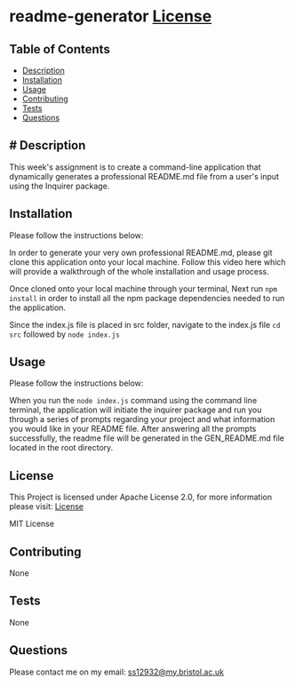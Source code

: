 # readme-generator [License](https://img.shields.io/static/v1?label=License&message=MIT&color=green)

## Table of Contents

- [Description](#description)
- [Installation](#installation)
- [Usage](#usage)
- [Contributing](#contributing)
- [Tests](#tests)
- [Questions](#questions)

## # Description

This week's assignment is to create a command-line application that dynamically generates a professional README.md file from a user's input using the Inquirer package.

## Installation

Please follow the instructions below:

In order to generate your very own professional README.md, please git clone this application onto your local machine. Follow this video here which will provide a walkthrough of the whole installation and usage process.

Once cloned onto your local machine through your terminal, Next run `npm install` in order to install all the npm package dependencies needed to run the application.

Since the index.js file is placed in src folder, navigate to the index.js file `cd src` followed by `node index.js`

## Usage

Please follow the instructions below:

When you run the `node index.js` command using the command line terminal, the application will initiate the inquirer package and run you through a series of prompts regarding your project and what information you would like in your README file. After answering all the prompts successfully, the readme file will be generated in the GEN_README.md file located in the root directory.

## License

This Project is licensed under Apache License 2.0, for more information please visit: [License](https://choosealicense.com/licenses/apache-2.0/)

MIT License

## Contributing

None

## Tests

None

## Questions

Please contact me on my email: ss12932@my.bristol.ac.uk
